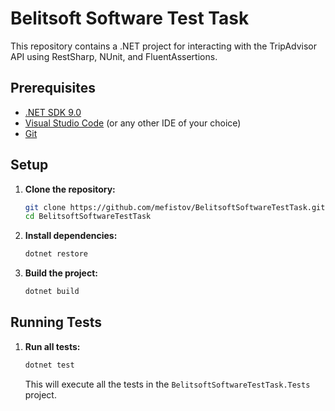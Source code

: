 # Belitsoft Software Test Task

This repository contains a .NET project for interacting with the TripAdvisor API using RestSharp, NUnit, and FluentAssertions.

## Prerequisites

- [.NET SDK 9.0](https://dotnet.microsoft.com/download/dotnet/9.0)
- [Visual Studio Code](https://code.visualstudio.com/) (or any other IDE of your choice)
- [Git](https://git-scm.com/)

## Setup

1. **Clone the repository:**

    ```bash
    git clone https://github.com/mefistov/BelitsoftSoftwareTestTask.git
    cd BelitsoftSoftwareTestTask
    ```

2. **Install dependencies:**

    ```bash
    dotnet restore
    ```

3. **Build the project:**

    ```bash
    dotnet build
    ```

## Running Tests

1. **Run all tests:**

    ```bash
    dotnet test
    ```

    This will execute all the tests in the `BelitsoftSoftwareTestTask.Tests` project.
